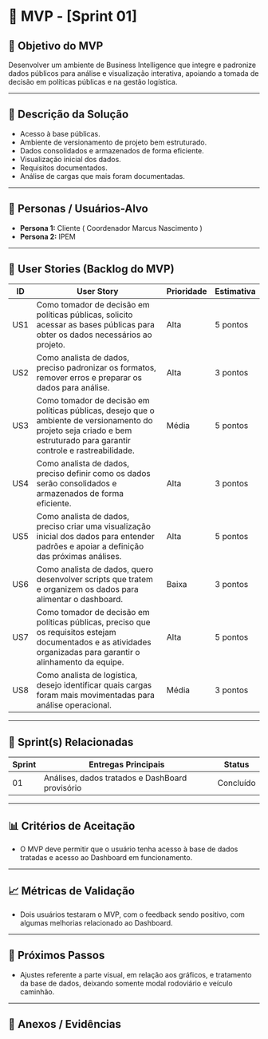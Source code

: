 # 📌 MVP - [Sprint 01]

## 🎯 Objetivo do MVP
Desenvolver um ambiente de Business Intelligence que integre e padronize dados públicos para análise e visualização interativa, apoiando a tomada de decisão em políticas públicas e na gestão logística.  

---

## 📝 Descrição da Solução
- Acesso à base públicas.
- Ambiente de versionamento de projeto bem estruturado.
- Dados consolidados e armazenados de forma eficiente.
- Visualização inicial dos dados.
- Requisitos documentados.
- Análise de cargas que mais foram documentadas.  

---

## 👥 Personas / Usuários-Alvo
- **Persona 1:** Cliente ( Coordenador Marcus Nascimento ) 
- **Persona 2:** IPEM 

---

## 🔑 User Stories (Backlog do MVP)
| ID  | User Story                                                                  | Prioridade | Estimativa |
|-----|-----------------------------------------------------------------------------|------------|------------|
| US1 | Como tomador de decisão em políticas públicas, solicito acessar as bases públicas para obter os dados necessários ao projeto. | Alta       | 5 pontos   |
| US2 | Como analista de dados, preciso padronizar os formatos, remover erros e preparar os dados para análise. | Alta     | 3 pontos   |
| US3 | Como tomador de decisão em políticas públicas, desejo que o ambiente de versionamento do projeto seja criado e bem estruturado para garantir controle e rastreabilidade.         | Média      | 5 pontos  |
| US4 | Como analista de dados, preciso definir como os dados serão consolidados e armazenados de forma eficiente. | Alta    | 3 pontos   |
| US5 | Como analista de dados, preciso criar uma visualização inicial dos dados para entender padrões e apoiar a definição das próximas análises.   | Alta       | 5 pontos   |
| US6 | Como analista de dados, quero desenvolver scripts que tratem e organizem os dados para alimentar o dashboard.       | Baixa    | 3 pontos   |
| US7 | Como tomador de decisão em políticas públicas, preciso que os requisitos estejam documentados e as atividades organizadas para garantir o alinhamento da equipe.   | Alta       | 5 pontos  |
| US8 | Como analista de logística, desejo identificar quais cargas foram mais movimentadas para análise operacional.      | Média      | 3 pontos   |

---

## 📅 Sprint(s) Relacionadas
| Sprint | Entregas Principais                          | Status   |
|--------|----------------------------------------------|----------|
| 01     | Análises, dados tratados e DashBoard provisório                      | Concluído|

---

## 📊 Critérios de Aceitação
- O MVP deve permitir que o usuário tenha acesso à base de dados tratadas e acesso ao Dashboard em funcionamento.  

---

## 📈 Métricas de Validação
- Dois usuários testaram o MVP, com o feedback sendo positivo, com algumas melhorias relacionado ao Dashboard.

---

## 🚀 Próximos Passos
- Ajustes referente a parte visual, em relação aos gráficos, e tratamento da base de dados, deixando somente modal rodoviário e veículo caminhão.

---

## 📂 Anexos / Evidências
